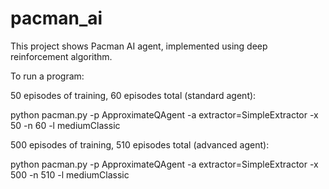 # pacman_ai
This project shows Pacman AI agent, implemented using deep reinforcement algorithm.

To run a program:

50 episodes of training, 60 episodes total (standard agent):

python pacman.py -p ApproximateQAgent -a extractor=SimpleExtractor -x 50 -n 60 -l mediumClassic


500 episodes of training, 510 episodes total (advanced agent):

python pacman.py -p ApproximateQAgent -a extractor=SimpleExtractor -x 500 -n 510 -l mediumClassic
